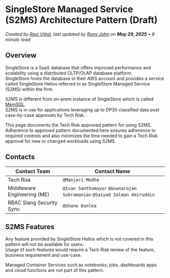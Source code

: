 # SingleStore Managed Service (S2MS) Architecture Pattern (Draft)

*Created by [Ravi Vittal](#), last updated by [Rony John](#) on **May 29, 2025** • 8 minute read*

## Overview

SingleStore is a SaaS database that offers improved performance and scalability using a distributed OLTP/OLAP database platform.  
SingleStore hosts the database in their AWS account and provides a service called SingleStore Helios referred to as SingleStore Managed Service (S2MS) within the firm.

S2MS is different from on-prem instance of SingleStore which is called [MemSQL](#).  
S2MS is in use for applications leveraging up to DP30 classified data post case-by-case approvals by Tech Risk.  

This page documents the Tech Risk approved pattern for using S2MS.  
Adherence to approved pattern documented here ensures adherence to required controls and also minimizes the time needed to gain a Tech Risk approval for new or changed workloads using S2MS.

## Contacts

| Contact Team                        | Contact Name                                                                 |
|------------------------------------|------------------------------------------------------------------------------|
| Tech Risk                          | `@Manjari Medha`                                                             |
| Middleware Engineering (ME)        | `@Ivan Santhumayor` `@Gnanarajan Subramanian` `@Saiyad Salman Amiruddin`   |
| RBAC Slang Security Sync           | `@Shane Dunlea`                                                              |

## S2MS Features

Any feature provided by SingleStore Helios which is not covered in this pattern will not be available for users.  
Usage of such features would require a Tech Risk review of the feature, business requirement and use-case.

Managed Container Services such as notebooks, jobs, dashboards apps and cloud functions are not part of this pattern.
